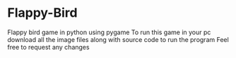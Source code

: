 # Flappy-Bird
Flappy bird game in python using pygame
To run this game in your pc download all the image files along with source code to run the program 
Feel free to request any changes
